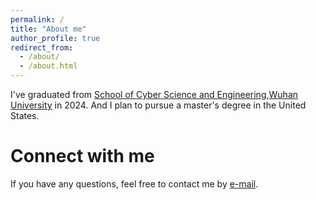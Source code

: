 ```yaml
---
permalink: /
title: "About me"
author_profile: true
redirect_from: 
  - /about/
  - /about.html
---
```


I've graduated from [School of Cyber Science and Engineering](https://cse.whu.edu.cn/),[Wuhan University](https://www.whu.edu.cn/) in 2024. And I plan to pursue a master's degree in the United States.

Connect with me
======
If you have any questions, feel free to contact me by [e-mail](superwen811@gmail.com).
